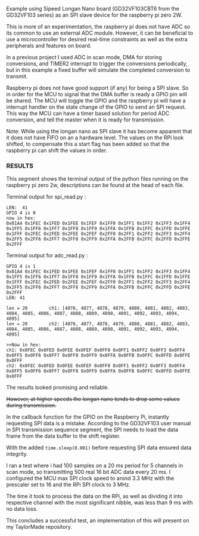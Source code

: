 Example using Sipeed Longan Nano board (GD32VF103CBT6 from the GD32VF103 series) as an SPI slave device for the raspberry pi zero 2W. 

This is more of an experimentation, the raspberry pi does not have ADC so its common to use an external ADC module. However, it can be beneficial to use a microcontroller for desired real-time constraints as well as the extra peripherals and features on board. 

In a previous project I used ADC in scan mode, DMA for storing conversions, and TIMER2 interrupt to trigger the conversions periodically, but in this example a fixed buffer will simulate the completed conversion to transmit.  

Raspberry pi does not have good support (if any) for being a SPI slave. So in order for the MCU to signal that the DMA buffer is ready a GPIO pin will be shared. The MCU will toggle the GPIO and the raspberry pi will have a interrupt handler on the state change of the GPIO to send an SPI request. 
This way the MCU can have a timer based solution for period ADC conversion, and tell the master when it is ready for transmission. 

Note: While using the longan nano as SPI slave it has become apparent that it does not have FIFO on an a hardware level. The values on the RPi look shifted, to compensate this a start flag has been added so that the raspberry pi can shift the values in order. 

### RESULTS 
This segment shows the terminal output of the python files running on the raspberry pi zero 2w, descriptions can be found at the head of each file.

Terminal output for spi_read.py : 
```
LEN:  41
GPIO 4 is 0
now in hex:
0x01A4 0x1FEC 0x1FED 0x1FEE 0x1FEF 0x1FF0 0x1FF1 0x1FF2 0x1FF3 0x1FF4 0x1FF5 0x1FF6 0x1FF7 0x1FF8 0x1FF9 0x1FFA 0x1FFB 0x1FFC 0x1FFD 0x1FFE 0x1FFF 0x2FEC 0x2FED 0x2FEE 0x2FEF 0x2FF0 0x2FF1 0x2FF2 0x2FF3 0x2FF4 0x2FF5 0x2FF6 0x2FF7 0x2FF8 0x2FF9 0x2FFA 0x2FFB 0x2FFC 0x2FFD 0x2FFE 0x2FFF
```

Terminal output for adc_read.py :
```
GPIO 4 is 1
0x01A4 0x1FEC 0x1FED 0x1FEE 0x1FEF 0x1FF0 0x1FF1 0x1FF2 0x1FF3 0x1FF4 0x1FF5 0x1FF6 0x1FF7 0x1FF8 0x1FF9 0x1FFA 0x1FFB 0x1FFC 0x1FFD 0x1FFE 0x1FFF 0x2FEC 0x2FED 0x2FEE 0x2FEF 0x2FF0 0x2FF1 0x2FF2 0x2FF3 0x2FF4 0x2FF5 0x2FF6 0x2FF7 0x2FF8 0x2FF9 0x2FFA 0x2FFB 0x2FFC 0x2FFD 0x2FFE 0x2FFF 
LEN: 41

len = 20        ch1: [4076, 4077, 4078, 4079, 4080, 4081, 4082, 4083, 4084, 4085, 4086, 4087, 4088, 4089, 4090, 4091, 4092, 4093, 4094, 4095] 
len = 20        ch2: [4076, 4077, 4078, 4079, 4080, 4081, 4082, 4083, 4084, 4085, 4086, 4087, 4088, 4089, 4090, 4091, 4092, 4093, 4094, 4095] 

>>Now in hex:
ch1: 0x0FEC 0x0FED 0x0FEE 0x0FEF 0x0FF0 0x0FF1 0x0FF2 0x0FF3 0x0FF4 0x0FF5 0x0FF6 0x0FF7 0x0FF8 0x0FF9 0x0FFA 0x0FFB 0x0FFC 0x0FFD 0x0FFE 0x0FFF
ch2: 0x0FEC 0x0FED 0x0FEE 0x0FEF 0x0FF0 0x0FF1 0x0FF2 0x0FF3 0x0FF4 0x0FF5 0x0FF6 0x0FF7 0x0FF8 0x0FF9 0x0FFA 0x0FFB 0x0FFC 0x0FFD 0x0FFE 0x0FFF
```

The results looked promising and reliable. 

~~However, at higher speeds the longan nano tends to drop some values during transmission.~~

In the callback function for the GPIO on the Raspberry Pi, instantly requesting SPI data is a mistake. According to the GD32VF103 user manual in SPI transmission sequence segment, the SPI needs to load the data frame from the data buffer to the shift register.

With the added `time.sleep(0.001)` before requesting SPI data ensured data integrity. 

I ran a test where i had 100 samples on a 20 ms period for 5 channels in scan mode, so transmitting 500 real 16 bit ADC data every 20 ms. I configured the MCU max SPI clock speed to arond 3.3 MHz with the prescaler set to 16 and the RPi SPI clock to 3 MHz. 

The time it took to process the data on the RPi, as well as dividing it into respective channel with the most significant nibble, was less than 9 ms with no data loss. 

This concludes a successful test, an implementation of this will present on my TaylorMade repository.


